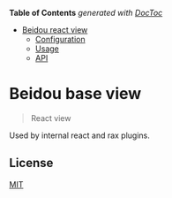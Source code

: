 <!-- START doctoc generated TOC please keep comment here to allow auto update -->

<!-- DON'T EDIT THIS SECTION, INSTEAD RE-RUN doctoc TO UPDATE -->

**Table of Contents** _generated with [DocToc](https://github.com/thlorenz/doctoc)_

* [Beidou react view](#beidou-react-view)
  * [Configuration](#configuration)
  * [Usage](#usage)
  * [API](#api)

<!-- END doctoc generated TOC please keep comment here to allow auto update -->

# Beidou base view

> React view

Used by internal react and rax plugins.

## License

[MIT](LICENSE)
